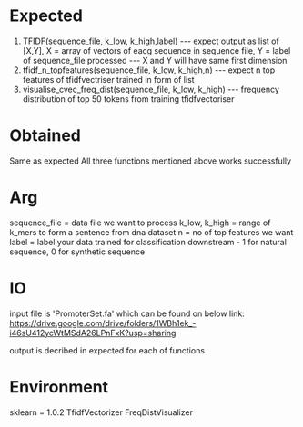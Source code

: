 # Expected
1. TFIDF(sequence_file, k_low, k_high,label) --- expect output as list of [X,Y], X = array of vectors of eacg sequence in sequence file, Y = label of sequence_file processed --- X and Y will have same first dimension
2. tfidf_n_topfeatures(sequence_file, k_low, k_high,n) --- expect n top features of tfidfvectriser trained in form of list
3. visualise_cvec_freq_dist(sequence_file, k_low, k_high) --- frequency distribution of top 50 tokens from training tfidfvectoriser 

# Obtained
Same as expected
All three functions mentioned above works successfully

# Arg
sequence_file = data file we want to process
k_low, k_high = range of k_mers to form a sentence from dna dataset
n = no of top features we want
label = label your data trained for classification downstream - 1 for natural sequence, 0 for synthetic sequence

# IO
input file is 'PromoterSet.fa' which can be found on below link:
https://drive.google.com/drive/folders/1WBh1ek_-i46sU412ycWtMSdA26LPnFxK?usp=sharing

output is decribed in expected for each of functions
​
# Environment
sklearn = 1.0.2
TfidfVectorizer
FreqDistVisualizer

